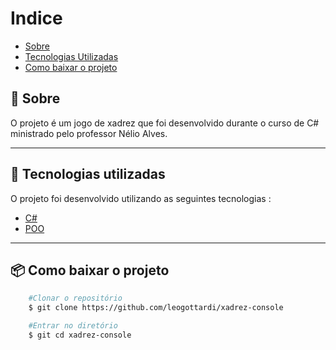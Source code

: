 # Indice
- [Sobre](#-sobre)
- [Tecnologias Utilizadas](#-tecnologias-utilizadas)
- [Como baixar o projeto](#-como-baixar-o-projeto)


## 📑 Sobre

O projeto é um jogo de xadrez que foi desenvolvido durante o curso de C# ministrado pelo professor Nélio Alves.

---

## 🚀 Tecnologias utilizadas

O projeto foi desenvolvido utilizando as seguintes tecnologias :

- [C#](https://docs.microsoft.com/pt-br/dotnet/csharp/)
- [POO](https://pt.wikibooks.org/wiki/Introdu%C3%A7%C3%A3o_%C3%A0_programa%C3%A7%C3%A3o/Orienta%C3%A7%C3%A3o_a_objetos)
---
## 📦 Como baixar o projeto
```bash
    #Clonar o repositório
    $ git clone https://github.com/leogottardi/xadrez-console

    #Entrar no diretório
    $ git cd xadrez-console

    
```
